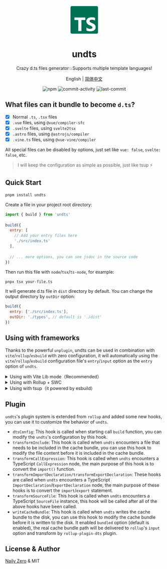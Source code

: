 <div align="center">

<img src="https://github.com/unbuilderjs/undts/blob/v1/tsdef.svg?raw=true" width="100" height="100" />

# undts

Crazy d.ts files generator💥Supports multiple template languages!

English | [简体中文](https://github.com/unbuilderjs/undts/blob/v1/README.zh.md)

![npm](https://img.shields.io/npm/v/undts)
![commit-activity](https://img.shields.io/github/commit-activity/m/unbuilderjs/undts)
![last-commit](https://img.shields.io/github/last-commit/unbuilderjs/undts)

</div>

## What files can it bundle to become `d.ts`?

- [x] Normal `.ts`, `.tsx` files
- [x] `.vue` files, using `@vue/compiler-sfc`
- [x] `.svelte` files, using `svelte2tsx`
- [x] `.astro` files, using `@astrojs/compiler`
- [x] `.vine.ts` files, using `@vue-vine/compiler`

All special files can be disabled by options, just set like `vue: false`, `svelte: false`, etc.

> I will keep the configuration as simple as possible, just like tsup ⚡️

## Quick Start

```bash
pnpm install undts
```

Create a file in your project root directory:

```js
import { build } from 'undts'

build({
  entry: [
    // Add your entry files here
    './src/index.ts'
  ],

  // ... more options, you can see jsdoc in the source code
})
```

Then run this file with `node`/`tsx`/`ts-node`, for example:

```bash
pnpx tsx your-file.ts
```

It will generate d.ts file in `dist` directory by default. You can change the output directory by `outDir` option:

```js
build({
  entry: ['./src/index.ts'],
  outDir: './types', // default is './dist'
})
```

## Using with frameworks

Thanks to the powerful `unplugin`, undts can be used in combination with `vite`/`rollup`/`esbuild` with zero configuration, it will automatically using the `vite`/`rollup`/`esbuild` configuration file's `entry`/`input` option as the `entry` option of `undts`.

<details>
<summary>Using with Vite Lib mode（Recommended）</summary>

```ts
// vite.config.ts
import undts from 'undts/vite'
import { defineConfig } from 'vite'

export default defineConfig({
  build: {
    lib: {
      // undts will automatically use this entry, you don't need to set it again in plugin options
      entry: 'src/index.ts',
    },
  },

  plugins: [
    undts()
  ],
})
```
</details>
<details>
<summary>Using with Rollup + SWC</summary>

```js
// rollup.config.mjs
import swc from '@rollup/plugin-swc'
import { defineConfig } from 'rollup'
import undts from 'undts/rollup'

export default defineConfig({
  input: 'src/index.ts',
  output: {
    dir: 'dist',
    format: 'es',
  },

  plugins: [
    swc(),
    // It will automatically use input option as the entry option of undts
    undts(),
  ],
})
```

</details>
<details>
<summary>Using with tsup（it powered by esbuild）</summary>

```ts
// tsup.config.ts
import { defineConfig } from 'tsup'
import undts from 'undts/esbuild'

export default defineConfig({
  entry: ['src/index.ts'],
  // Disable tsup's default dts generation, use undts instead
  dts: false,
  sourcemap: true,
  esbuildPlugins: [
    // It will automatically use entry option as the entry option of undts
    undts(),
  ],
})
```
</details>

## Plugin

`undts`'s plugin system is extended from `rollup` and added some new hooks, you can use it to customize the behavior of `undts`.

- `dtsConfig`: This hook is called when starting call `build` function, you can modify the `undts`'s configuration by this hook.
- `transformInclude`: This hook is called when `undts` encounters a file that needs to be included in the cache bundle, you can use this hook to modify the file content before it is included in the cache bundle.
- `transformCallExpression`: This hook is called when `undts` encounters a TypeScript `CallExpression` node, the main purpose of this hook is to convert the `import()` function.
- `transformImportDeclaration/transformExportDeclaration`: These hooks are called when `undts` encounters a TypeScript `ImportDeclaration`/`ExportDeclaration` node, the main purpose of these hooks is to convert the `import`/`export` statement.
- `transformSourceFile`: This hook is called when `undts` encounters a TypeScript `SourceFile` instance, this hook will be called after all of the above hooks have been called.
- `writeCacheBundle`: This hook is called when `undts` writes the cache bundle to the disk, you can use this hook to modify the cache bundle before it is written to the disk. It enabled `bundled` option (default is enabled), the real cache bundle path will be delivered to `rollup`'s `input` option and transform by `rollup-plugin-dts` plugin.

## License & Author

[Naily Zero](https://github.com/groupguanfang) & MIT
